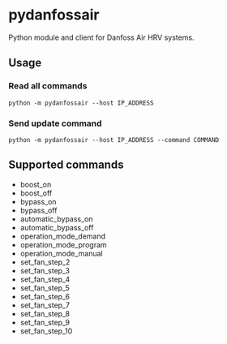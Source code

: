 # pydanfossair
Python module and client for Danfoss Air HRV systems. 

## Usage
### Read all commands
	python -m pydanfossair --host IP_ADDRESS

### Send update command
	python -m pydanfossair --host IP_ADDRESS --command COMMAND

## Supported commands
- boost_on
- boost_off
- bypass_on
- bypass_off
- automatic_bypass_on
- automatic_bypass_off
- operation_mode_demand
- operation_mode_program
- operation_mode_manual
- set_fan_step_2
- set_fan_step_3
- set_fan_step_4
- set_fan_step_5
- set_fan_step_6
- set_fan_step_7
- set_fan_step_8
- set_fan_step_9
- set_fan_step_10
